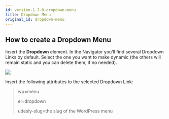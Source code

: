 ```yaml
---
id: version-1.7.0-dropdown-menu
title: Dropdown Menu
original_id: dropdown-menu
---
```


## How to create a Dropdown Menu

Insert the **Dropdown** element. In the Navigator you’ll find several Dropdown Links by default. Select the one you want to make dynamic (the others will remain static and you can delete them, if no needed).

![](assets/dropdown-menu.png)

Insert the following attributes to the selected Dropdown Link:

> wp=menu
>
> el=dropdown
>
> udesly-slug=the slug of the WordPress menu
